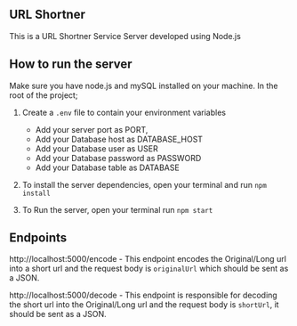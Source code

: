 ## URL Shortner

This is a URL Shortner Service Server developed using Node.js

## How to run the server

Make sure you have node.js and mySQL installed on your machine.
In the root of the project;

1. Create a `.env` file to contain your environment variables

   - Add your server port as PORT,
   - Add your Database host as DATABASE_HOST
   - Add your Database user as USER
   - Add your Database password as PASSWORD
   - Add your Database table as DATABASE

2. To install the server dependencies, open your terminal and run `npm install`

4. To Run the server, open your terminal run `npm start`

## Endpoints

http://localhost:5000/encode - This endpoint encodes the Original/Long url into a short url and the request body is `originalUrl` which should be sent as a JSON.

http://localhost:5000/decode - This endpoint is responsible for decoding the short url into the Original/Long url and the request body is `shortUrl`, it should be sent as a JSON.
